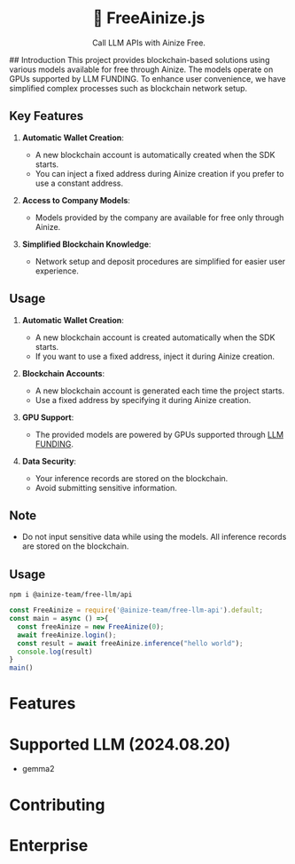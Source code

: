 <h1 align="center">
  💸 FreeAinize.js
</h1>

<p align="center">
    <p align="center">Call LLM APIs with Ainize Free. </p>
</p>
## Introduction
This project provides blockchain-based solutions using various models available for free through Ainize. The models operate on GPUs supported by LLM FUNDING. To enhance user convenience, we have simplified complex processes such as blockchain network setup.

## Key Features
1. **Automatic Wallet Creation**:
    - A new blockchain account is automatically created when the SDK starts.
    - You can inject a fixed address during Ainize creation if you prefer to use a constant address.

2. **Access to Company Models**:
    - Models provided by the company are available for free only through Ainize.

3. **Simplified Blockchain Knowledge**:
    - Network setup and deposit procedures are simplified for easier user experience.

## Usage
1. **Automatic Wallet Creation**:
    - A new blockchain account is created automatically when the SDK starts.
    - If you want to use a fixed address, inject it during Ainize creation.

2. **Blockchain Accounts**:
    - A new blockchain account is generated each time the project starts.
    - Use a fixed address by specifying it during Ainize creation.

3. **GPU Support**:
    - The provided models are powered by GPUs supported through [LLM FUNDING](link).

4. **Data Security**:
    - Your inference records are stored on the blockchain.
    - Avoid submitting sensitive information.

## Note
- Do not input sensitive data while using the models. All inference records are stored on the blockchain.
  
## Usage

```
npm i @ainize-team/free-llm/api
```

```ts
const FreeAinize = require('@ainize-team/free-llm-api').default;
const main = async () =>{
  const freeAinize = new FreeAinize(0);
  await freeAinize.login();
  const result = await freeAinize.inference("hello world");
  console.log(result)
}
main()
```

# Features

# Supported LLM (2024.08.20)
- gemma2

# Contributing

# Enterprise
